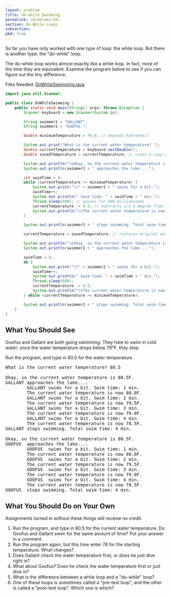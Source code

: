 ```yaml
---
layout: problem
title: do-while Swimming
permalink: /problems/56/
section: Do-While Loops
subsection:
pbd: true
---
```

So far you have only worked with one type of loop: the while loop. But there is another type: the "do-while" loop.

The do-while loop works almost exactly like a while loop. In fact, most of the time they are equivalent. Examine the program below to see if you can figure out the tiny difference.

Files Needed: [DoWhileSwimming.java](/problem-files/56/DoWhileSwimming.java)
```java
import java.util.Scanner;

public class DoWhileSwimming {
    public static void main(String[] args) throws Exception {
        Scanner keyboard = new Scanner(System.in);

        String swimmer1 = "GALLANT";
        String swimmer2 = "GOOFUS ";

        double minimumTemperature = 79.0; // degrees Fahrenheit

        System.out.print("What is the current water temperature? ");
        double currentTemperature = keyboard.nextDouble();
        double savedTemperature = currentTemperature; // saves a copy of this value so we can get it back later.

        System.out.println("\nOkay, so the current water temperature is " + currentTemperature + "F.");
        System.out.println(swimmer1 + " approaches the lake....");

        int swimTime = 0;
        while (currentTemperature >= minimumTemperature) {
            System.out.print("\t" + swimmer1 + " swims for a bit.");
            swimTime++;
            System.out.println(" Swim time: " + swimTime + " min.");
            Thread.sleep(600); // pauses for 600 milliseconds
            currentTemperature -= 0.5; // subtracts 1/2 a degree from the water temperature
            System.out.println("\tThe current water temperature is now " + currentTemperature + "F.");
        }

        System.out.println(swimmer1 + " stops swimming. Total swim time: " + swimTime + " min.");

        currentTemperature = savedTemperature; // restores original water temperature

        System.out.println("\nOkay, so the current water temperature is " + currentTemperature + "F.");
        System.out.println(swimmer2 + " approaches the lake....");

        swimTime = 0;
        do {
            System.out.print("\t" + swimmer2 + " swims for a bit.");
            swimTime++;
            System.out.println(" Swim time: " + swimTime + " min.");
            Thread.sleep(600);
            currentTemperature -= 0.5;
            System.out.println("\tThe current water temperature is now " + currentTemperature + "F.");
        } while (currentTemperature >= minimumTemperature);

        System.out.println(swimmer2 + " stops swimming. Total swim time: " + swimTime + " min.");
    }
}
```

## What You Should See
Goofus and Gallant are both going swimming. They hate to swim in cold water; once the water temperature drops below 79°F, they stop.

Run the program, and type in 80.5 for the water temperature.

<pre class="terminal">
What is the current water temperature? <kbd>80.5</kbd>

Okay, so the current water temperature is 80.5F.
GALLANT approaches the lake....
        GALLANT swims for a bit. Swim time: 1 min.
        The current water temperature is now 80.0F.
        GALLANT swims for a bit. Swim time: 2 min.
        The current water temperature is now 79.5F.
        GALLANT swims for a bit. Swim time: 3 min.
        The current water temperature is now 79.0F.
        GALLANT swims for a bit. Swim time: 4 min.
        The current water temperature is now 78.5F.
GALLANT stops swimming. Total swim time: 4 min.

Okay, so the current water temperature is 80.5F.
GOOFUS  approaches the lake....
        GOOFUS  swims for a bit. Swim time: 1 min.
        The current water temperature is now 80.0F.
        GOOFUS  swims for a bit. Swim time: 2 min.
        The current water temperature is now 79.5F.
        GOOFUS  swims for a bit. Swim time: 3 min.
        The current water temperature is now 79.0F.
        GOOFUS  swims for a bit. Swim time: 4 min.
        The current water temperature is now 78.5F.
GOOFUS  stops swimming. Total swim time: 4 min.
</pre>

## What You Should Do on Your Own
Assignments turned in without these things will receive no credit.

1. Run the program, and type in 80.5 for the current water temperature. Do Goofus and Gallant swim for the same amount of time? Put your answer in a comment.
2. Run the program again, but this time enter 78 for the starting temperature. What changes?
3. Does Gallant check the water temperature first, or does he just dive right in?
4. What about Goofus? Does he check the water temperature first or just dive in?
5. What is the difference between a while loop and a "do-while" loop?
6. One of these loops is sometimes called a "pre-test loop", and the other is called a "post-test loop". Which one is which?
